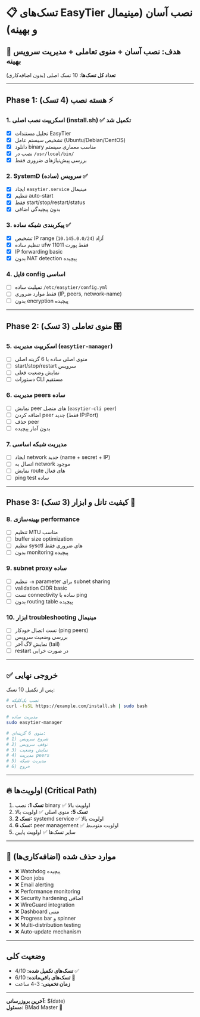 # 📋 تسک‌های EasyTier نصب آسان (مینیمال و بهینه)

## 🎯 هدف: نصب آسان + منوی تعاملی + مدیریت سرویس بهینه

**تعداد کل تسک‌ها:** 10 تسک اصلی (بدون اضافه‌کاری)

---

## Phase 1: هسته نصب (4 تسک) ⚡

### 1. اسکریپت نصب اصلی (install.sh) ✅ **تکمیل شد**
- [x] تحلیل مستندات EasyTier 
- [x] تشخیص سیستم عامل (Ubuntu/Debian/CentOS)
- [x] دانلود binary مناسب معماری سیستم
- [x] نصب در `/usr/local/bin/`
- [x] بررسی پیش‌نیازهای ضروری فقط

### 2. SystemD سرویس (ساده) ✅
- [x] ایجاد `easytier.service` مینیمال
- [x] تنظیم auto-start
- [x] فقط start/stop/restart/status
- [x] بدون پیچیدگی اضافی

### 3. پیکربندی شبکه ساده ✅
- [x] تشخیص IP range آزاد (`10.145.0.0/24`)
- [x] تنظیم ساده ufw فقط پورت 11011
- [x] IP forwarding basic
- [x] بدون NAT detection پیچیده

### 4. فایل config اساسی
- [ ] تمپلیت ساده `/etc/easytier/config.yml`
- [ ] فقط موارد ضروری (IP, peers, network-name)
- [ ] بدون encryption پیچیده

---

## Phase 2: منوی تعاملی (3 تسک) 🎛️

### 5. اسکریپت مدیریت (`easytier-manager`)
- [ ] منوی اصلی ساده با 6 گزینه اصلی
- [ ] start/stop/restart سرویس
- [ ] نمایش وضعیت فعلی
- [ ] دستورات CLI مستقیم

### 6. مدیریت peers ساده
- [ ] نمایش peer های متصل (`easytier-cli peer`)
- [ ] اضافه کردن peer جدید (فقط IP:Port)
- [ ] حذف peer
- [ ] بدون آمار پیچیده

### 7. مدیریت شبکه اساسی
- [ ] ایجاد network جدید (name + secret + IP)
- [ ] اتصال به network موجود
- [ ] نمایش route های فعال
- [ ] ping test ساده

---

## Phase 3: کیفیت تانل و ابزار (3 تسک) 🚀

### 8. بهینه‌سازی performance
- [ ] تنظیم MTU مناسب
- [ ] buffer size optimization
- [ ] تنظیم sysctl های ضروری فقط
- [ ] بدون monitoring پیچیده

### 9. subnet proxy ساده  
- [ ] تنظیم `-n` parameter برای subnet sharing
- [ ] validation CIDR basic
- [ ] تست connectivity ساده با ping
- [ ] بدون routing table پیچیده

### 10. ابزار troubleshooting مینیمال
- [ ] تست اتصال خودکار (ping peers)
- [ ] بررسی وضعیت سرویس
- [ ] نمایش لاگ آخر (tail)
- [ ] restart در صورت خرابی

---

## ✅ خروجی نهایی

پس از تکمیل 10 تسک:

```bash
# نصب یک‌کلیکه
curl -fsSL https://example.com/install.sh | sudo bash

# مدیریت ساده
sudo easytier-manager

# منوی 6 گزینه‌ای:
# 1) شروع سرویس  
# 2) توقف سرویس
# 3) نمایش وضعیت
# 4) مدیریت peers
# 5) مدیریت شبکه  
# 6) خروج
```

---

## 🔥 اولویت‌ها (Critical Path)

1. **تسک 1:** نصب binary ✅ اولویت بالا
2. **تسک 5:** منوی اصلی ✅ اولویت بالا  
3. **تسک 2:** systemd service ✅ اولویت بالا
4. **تسک 6:** peer management ✅ اولویت متوسط
5. سایر تسک‌ها ✅ اولویت پایین

---

## 🚫 موارد حذف شده (اضافه‌کاری‌ها)

- ❌ Watchdog پیچیده
- ❌ Cron jobs
- ❌ Email alerting  
- ❌ Performance monitoring
- ❌ Security hardening اضافی
- ❌ WireGuard integration
- ❌ Dashboard متنی
- ❌ Progress bar و spinner
- ❌ Multi-distribution testing
- ❌ Auto-update mechanism

---

## وضعیت کلی
- **تسک‌های تکمیل شده:** 4/10 ✅
- **تسک‌های باقی‌مانده:** 6/10 📝  
- **زمان تخمینی:** 3-4 ساعت

---
**آخرین بروزرسانی:** $(date)  
**مسئول:** BMad Master 🧙 